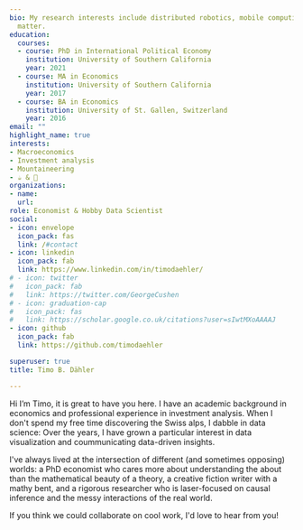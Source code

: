 ```yaml
---
bio: My research interests include distributed robotics, mobile computing and programmable
  matter.
education:
  courses:
  - course: PhD in International Political Economy
    institution: University of Southern California
    year: 2021
  - course: MA in Economics
    institution: University of Southern California
    year: 2017
  - course: BA in Economics
    institution: University of St. Gallen, Switzerland
    year: 2016
email: ""
highlight_name: true
interests:
- Macroeconomics
- Investment analysis
- Mountaineering
- ☕ & 🍷
organizations:
- name: 
  url: 
role: Economist & Hobby Data Scientist
social:
- icon: envelope
  icon_pack: fas
  link: /#contact
- icon: linkedin
  icon_pack: fab
  link: https://www.linkedin.com/in/timodaehler/
# - icon: twitter
#   icon_pack: fab
#   link: https://twitter.com/GeorgeCushen
# - icon: graduation-cap
#   icon_pack: fas
#   link: https://scholar.google.co.uk/citations?user=sIwtMXoAAAAJ
- icon: github
  icon_pack: fab
  link: https://github.com/timodaehler

superuser: true
title: Timo B. Dähler

---
```

Hi I’m Timo, it is great to have you here. I have an academic background in economics and professional experience in investment analysis. When I don't spend my free time discovering the Swiss alps, I dabble in data science: Over the years, I have grown a particular interest in data visualization and coummunicating data-driven insights. 

I've always lived at the intersection of different (and sometimes opposing) worlds: a PhD economist who cares more about understanding the  about than the mathematical beauty of a theory, a creative fiction writer with a mathy bent, and a rigorous researcher who is laser-focused on causal inference and the messy interactions of the real world. 

If you think we could collaborate on cool work, I'd love to hear from you!


